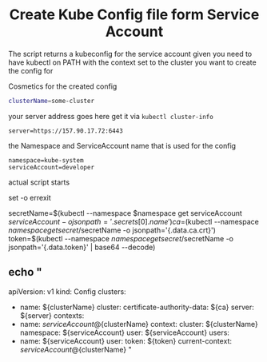<h1 align="center"> Create Kube Config file form Service Account</h1>

The script returns a kubeconfig for the service account given
you need to have kubectl on PATH with the context set to the cluster you want to create the config for

Cosmetics for the created config
```bash
clusterName=some-cluster
```

your server address goes here get it via `kubectl cluster-info`
```
server=https://157.90.17.72:6443
```

the Namespace and ServiceAccount name that is used for the config
```
namespace=kube-system
serviceAccount=developer
```

actual script starts

set -o errexit

secretName=$(kubectl --namespace $namespace get serviceAccount $serviceAccount -o jsonpath='{.secrets[0].name}')
ca=$(kubectl --namespace $namespace get secret/$secretName -o jsonpath='{.data.ca.crt}')
token=$(kubectl --namespace $namespace get secret/$secretName -o jsonpath='{.data.token}' | base64 --decode)

echo "
---
apiVersion: v1
kind: Config
clusters:
  - name: ${clusterName}
    cluster:
      certificate-authority-data: ${ca}
      server: ${server}
contexts:
  - name: ${serviceAccount}@${clusterName}
    context:
      cluster: ${clusterName}
      namespace: ${serviceAccount}
      user: ${serviceAccount}
users:
  - name: ${serviceAccount}
    user:
      token: ${token}
current-context: ${serviceAccount}@${clusterName}
"

